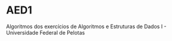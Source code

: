 # AED1

Algoritmos dos exercícios de Algoritmos e Estruturas de Dados I - Universidade Federal de Pelotas
